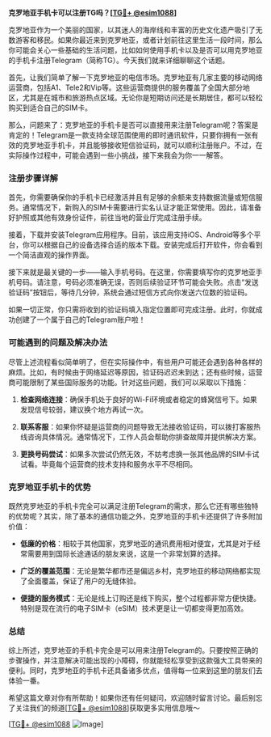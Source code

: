 **克罗地亚手机卡可以注册TG吗？[[TG💪+ @esim1088](https://t.me/s/esim1088)]**

克罗地亚作为一个美丽的国家，以其迷人的海岸线和丰富的历史文化遗产吸引了无数游客和移民。如果你最近来到克罗地亚，或者计划前往这里生活一段时间，那么你可能会关心一些基础的生活问题，比如如何使用手机卡以及是否可以用克罗地亚的手机卡注册Telegram（简称TG）。今天我们就来详细聊聊这个话题。

首先，让我们简单了解一下克罗地亚的电信市场。克罗地亚有几家主要的移动网络运营商，包括A1、Tele2和Vip等。这些运营商提供的服务覆盖了全国大部分地区，尤其是在城市和旅游热点区域。无论你是短期访问还是长期居住，都可以轻松购买到适合自己的SIM卡。

那么，问题来了：克罗地亚的手机卡是否可以直接用来注册Telegram呢？答案是肯定的！Telegram是一款支持全球范围使用的即时通讯软件，只要你拥有一张有效的克罗地亚手机卡，并且能够接收短信验证码，就可以顺利注册账户。不过，在实际操作过程中，可能会遇到一些小挑战，接下来我会为你一一解答。

### 注册步骤详解

首先，你需要确保你的手机卡已经激活并且有足够的余额来支持数据流量或短信服务。通常情况下，新购入的SIM卡需要进行实名认证才能正常使用。因此，请准备好护照或其他有效身份证件，前往当地的营业厅完成注册手续。

接着，下载并安装Telegram应用程序。目前，该应用支持iOS、Android等多个平台，你可以根据自己的设备选择合适的版本下载。安装完成后打开软件，你会看到一个简洁直观的操作界面。

接下来就是最关键的一步——输入手机号码。在这里，你需要填写你的克罗地亚手机号码。请注意，号码必须准确无误，否则后续验证环节可能会失败。点击“发送验证码”按钮后，等待几分钟，系统会通过短信方式向你发送六位数的验证码。

如果一切正常，你只需将收到的验证码填入指定位置即可完成注册。此时，你就成功创建了一个属于自己的Telegram账户啦！

### 可能遇到的问题及解决办法

尽管上述流程看似简单明了，但在实际操作中，有些用户可能还会遇到各种各样的麻烦。比如，有时候由于网络延迟等原因，验证码迟迟未到达；还有些时候，运营商可能限制了某些国际服务的功能。针对这些问题，我们可以采取以下措施：

1. **检查网络连接**：确保手机处于良好的Wi-Fi环境或者稳定的蜂窝信号下。如果发现信号较弱，建议换个地方再试一次。
   
2. **联系客服**：如果你怀疑是运营商的问题导致无法接收验证码，可以拨打客服热线咨询具体情况。通常情况下，工作人员会帮助你排查故障并提供解决方案。

3. **更换号码尝试**：如果多次尝试仍然无效，不妨考虑换一张其他品牌的SIM卡试试看。毕竟每个运营商的技术支持和服务水平不尽相同。

### 克罗地亚手机卡的优势

既然克罗地亚的手机卡完全可以满足注册Telegram的需求，那么它还有哪些独特的优势呢？其实，除了基本的通信功能之外，克罗地亚的手机卡还提供了许多附加价值：

- **低廉的价格**：相较于其他国家，克罗地亚的通讯费用相对便宜，尤其是对于经常需要用到国际长途通话的朋友来说，这是一个非常划算的选择。
  
- **广泛的覆盖范围**：无论是繁华都市还是偏远乡村，克罗地亚的移动网络都实现了全面覆盖，保证了用户的无缝体验。

- **便捷的服务模式**：无论是线上订购还是线下购买，整个过程都非常方便快捷。特别是现在流行的电子SIM卡（eSIM）技术更是让一切都变得更加高效。

### 总结

综上所述，克罗地亚的手机卡完全是可以用来注册Telegram的。只要按照正确的步骤操作，并注意解决可能出现的小障碍，你就能轻松享受到这款强大工具带来的便利。同时，克罗地亚的手机卡还具备诸多优点，值得每一位来到这里的朋友们去体验一番。

希望这篇文章对你有所帮助！如果你还有任何疑问，欢迎随时留言讨论。最后别忘了关注我们的频道[[TG💪+ @esim1088](https://t.me/s/esim1088)]获取更多实用信息哦～

[[TG💪+ @esim1088](https://t.me/s/esim1088) ![Image](https://i.postimg.cc/4NQfJmqS/Snipaste-2025-05-13-00-14-12.png)]
